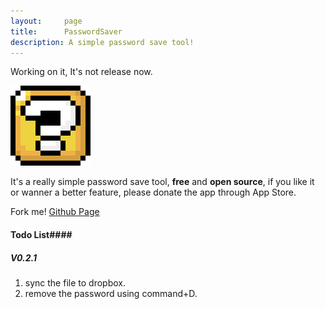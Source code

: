 ```yaml
---
layout:     page
title:      PasswordSaver
description: A simple password save tool!
---
```

Working on it, It's not release now.

![PasswordSaver](/images/icons/pws.png)

It's a really simple password save tool, **free** and **open source**, if you like it or wanner a better feature, please donate the app through App Store.

Fork me! [Github Page](https://github.com/GuoJing/PasswordSaver)

#### Todo List####

##### V0.2.1 #####

1. sync the file to dropbox.
2. remove the password using command+D.
